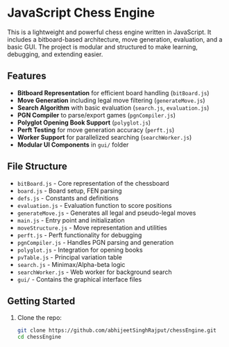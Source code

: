 # JavaScript Chess Engine

This is a lightweight and powerful chess engine written in JavaScript. It includes a bitboard-based architecture, move generation, evaluation, and a basic GUI. The project is modular and structured to make learning, debugging, and extending easier.

## Features

- **Bitboard Representation** for efficient board handling (`bitBoard.js`)
- **Move Generation** including legal move filtering (`generateMove.js`)
- **Search Algorithm** with basic evaluation (`search.js`, `evaluation.js`)
- **PGN Compiler** to parse/export games (`pgnCompiler.js`)
- **Polyglot Opening Book Support** (`polyglot.js`)
- **Perft Testing** for move generation accuracy (`perft.js`)
- **Worker Support** for parallelized searching (`searchWorker.js`)
- **Modular UI Components** in `gui/` folder

## File Structure

- `bitBoard.js` - Core representation of the chessboard
- `board.js` - Board setup, FEN parsing
- `defs.js` - Constants and definitions
- `evaluation.js` - Evaluation function to score positions
- `generateMove.js` - Generates all legal and pseudo-legal moves
- `main.js` - Entry point and initialization
- `moveStructure.js` - Move representation and utilities
- `perft.js` - Perft functionality for debugging
- `pgnCompiler.js` - Handles PGN parsing and generation
- `polyglot.js` - Integration for opening books
- `pvTable.js` - Principal variation table
- `search.js` - Minimax/Alpha-beta logic
- `searchWorker.js` - Web worker for background search
- `gui/` - Contains the graphical interface files

## Getting Started

1. Clone the repo:
   ```bash
   git clone https://github.com/abhijeetSinghRajput/chessEngine.git
   cd chessEngine